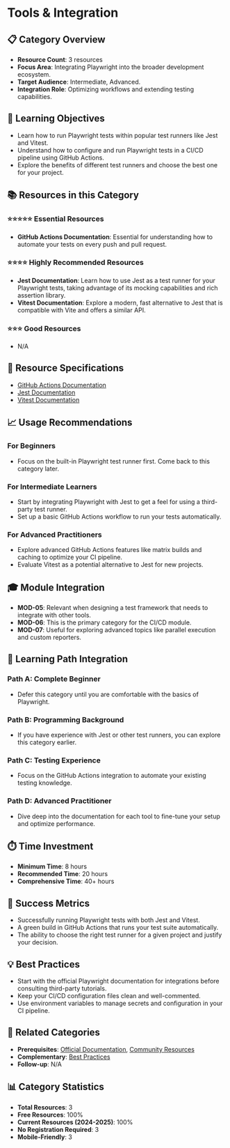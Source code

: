 # Tools & Integration

## 📋 Category Overview
- **Resource Count**: 3 resources
- **Focus Area**: Integrating Playwright into the broader development ecosystem.
- **Target Audience**: Intermediate, Advanced.
- **Integration Role**: Optimizing workflows and extending testing capabilities.

## 🎯 Learning Objectives
- Learn how to run Playwright tests within popular test runners like Jest and Vitest.
- Understand how to configure and run Playwright tests in a CI/CD pipeline using GitHub Actions.
- Explore the benefits of different test runners and choose the best one for your project.

## 📚 Resources in this Category

### ⭐⭐⭐⭐⭐ Essential Resources
- **GitHub Actions Documentation**: Essential for understanding how to automate your tests on every push and pull request.

### ⭐⭐⭐⭐ Highly Recommended Resources
- **Jest Documentation**: Learn how to use Jest as a test runner for your Playwright tests, taking advantage of its mocking capabilities and rich assertion library.
- **Vitest Documentation**: Explore a modern, fast alternative to Jest that is compatible with Vite and offers a similar API.

### ⭐⭐⭐ Good Resources
- N/A

## 🔗 Resource Specifications
- [GitHub Actions Documentation](../specifications/05-tools-integration/github-actions-documentation.md)
- [Jest Documentation](../specifications/05-tools-integration/jest-documentation.md)
- [Vitest Documentation](../specifications/05-tools-integration/vitest-documentation.md)

## 📈 Usage Recommendations

### For Beginners
- Focus on the built-in Playwright test runner first. Come back to this category later.

### For Intermediate Learners
- Start by integrating Playwright with Jest to get a feel for using a third-party test runner.
- Set up a basic GitHub Actions workflow to run your tests automatically.

### For Advanced Practitioners
- Explore advanced GitHub Actions features like matrix builds and caching to optimize your CI pipeline.
- Evaluate Vitest as a potential alternative to Jest for new projects.

## 🎓 Module Integration
- **MOD-05**: Relevant when designing a test framework that needs to integrate with other tools.
- **MOD-06**: This is the primary category for the CI/CD module.
- **MOD-07**: Useful for exploring advanced topics like parallel execution and custom reporters.

## 🔄 Learning Path Integration

### Path A: Complete Beginner
- Defer this category until you are comfortable with the basics of Playwright.

### Path B: Programming Background
- If you have experience with Jest or other test runners, you can explore this category earlier.

### Path C: Testing Experience
- Focus on the GitHub Actions integration to automate your existing testing knowledge.

### Path D: Advanced Practitioner
- Dive deep into the documentation for each tool to fine-tune your setup and optimize performance.

## ⏱️ Time Investment
- **Minimum Time**: 8 hours
- **Recommended Time**: 20 hours
- **Comprehensive Time**: 40+ hours

## 🎯 Success Metrics
- Successfully running Playwright tests with both Jest and Vitest.
- A green build in GitHub Actions that runs your test suite automatically.
- The ability to choose the right test runner for a given project and justify your decision.

## 💡 Best Practices
- Start with the official Playwright documentation for integrations before consulting third-party tutorials.
- Keep your CI/CD configuration files clean and well-commented.
- Use environment variables to manage secrets and configuration in your CI pipeline.

## 🔄 Related Categories
- **Prerequisites**: [Official Documentation](./01-official-documentation.md), [Community Resources](./04-community-resources.md)
- **Complementary**: [Best Practices](./07-best-practices.md)
- **Follow-up**: N/A

## 📊 Category Statistics
- **Total Resources**: 3
- **Free Resources**: 100%
- **Current Resources (2024-2025)**: 100%
- **No Registration Required**: 3
- **Mobile-Friendly**: 3
